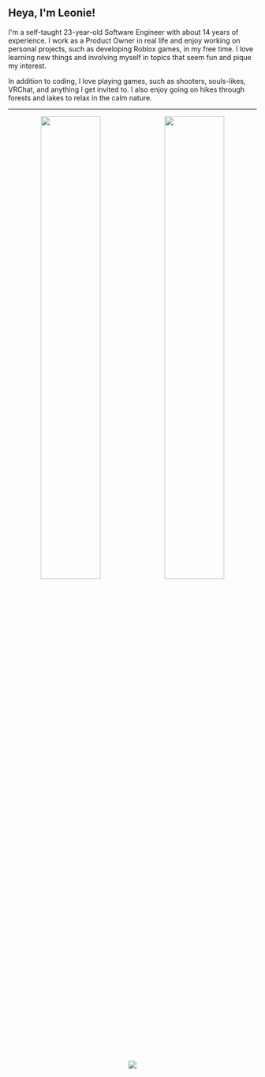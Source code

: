 
## Heya, I'm Leonie!
I'm a self-taught 23-year-old Software Engineer with about 14 years of experience. I work as a Product Owner in real life and enjoy working on personal projects, such as developing Roblox games, in my free time. I love learning new things and involving myself in topics that seem fun and pique my interest.

In addition to coding, I love playing games, such as shooters, souls-likes, VRChat, and anything I get invited to. I also enjoy going on hikes through forests and lakes to relax in the calm nature.

---
<p align="center">
	<img width="49%" src="https://github-widgetbox.vercel.app/api/skills?languages=cpp,lua,ts,js,node&includeNames=true&theme=aether">
	<img width="49%" src="https://github-widgetbox.vercel.app/api/skills?tools=vscode,git,npm,windows,linux&includeNames=true&theme=aether">
	<img src="https://github-widgetbox.vercel.app/api/profile?username=ShadowDaughter&data=followers,repositories,stars,commits&theme=aether">
</p>

